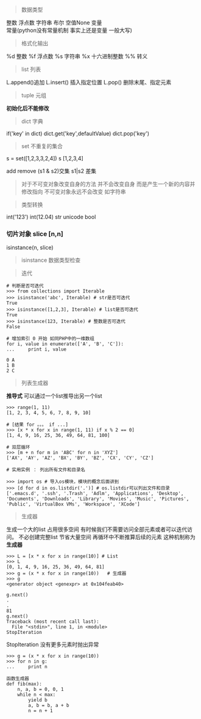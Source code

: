 > 数据类型 

整数 浮点数 字符串 布尔 空值None  变量  
常量(python没有常量机制 事实上还是变量 一般大写)

> 格式化输出 

%d 整数 %f 浮点数 %s 字符串 %x 十六进制整数 %% 转义


> list 列表

L.append()追加
L.insert() 插入指定位置
L.pop() 删除末尾、指定元素

> tuple 元组 

**初始化后不能修改**

> dict 字典

if('key' in dict)
dict.get('key',defaultValue)
dict.pop('key')
 
> set 不重复的集合

s = set([1,2,3,3,2,4])
s [1,2,3,4]

add  remove (s1 & s2)交集 s1|s2 差集

> 对于不可变对象改变自身的方法 并不会改变自身 而是产生一个新的内容并修改指向 不可变对象永远不会改变 如字符串




> 类型转换

int('123')
int(12.04)
str
unicode
bool

### 切片对象 slice [n,n]
  isinstance(n, slice)


> isinstance 数据类型检查

> 迭代

	# 判断是否可迭代
	>>> from collections import Iterable
	>>> isinstance('abc', Iterable) # str是否可迭代
	True
	>>> isinstance([1,2,3], Iterable) # list是否可迭代
	True
	>>> isinstance(123, Iterable) # 整数是否可迭代
	False

	# 增加索引 0 开始 如同PHP中的一维数组
	for i, value in enumerate(['A', 'B', 'C']): 
	...     print i, value

	0 A
	1 B
	2 C


> 列表生成器

**推导式**  可以通过一个list推导出另一个list

	>>> range(1, 11)
	[1, 2, 3, 4, 5, 6, 7, 8, 9, 10]
	
	# [结果 for 。。。 if ...]
	>>> [x * x for x in range(1, 11) if x % 2 == 0]
	[1, 4, 9, 16, 25, 36, 49, 64, 81, 100]

	# 双层循环
	>>> [m + n for m in 'ABC' for n in 'XYZ']
	['AX', 'AY', 'AZ', 'BX', 'BY', 'BZ', 'CX', 'CY', 'CZ']

	# 实用实例 ： 列出所有文件和目录名

	>>> import os # 导入os模块，模块的概念后面讲到
	>>> [d for d in os.listdir('.')] # os.listdir可以列出文件和目录
	['.emacs.d', '.ssh', '.Trash', 'Adlm', 'Applications', 'Desktop', 'Documents', 'Downloads', 'Library', 'Movies', 'Music', 'Pictures', 'Public', 'VirtualBox VMs', 'Workspace', 'XCode']


> 生成器

生成一个大的list 占用很多空间 有时候我们不需要访问全部元素或者可以迭代访问。
不必创建完整list 节省大量空间 再循环中不断推算后续的元素 这种机制称为**生成器**

	>>> L = [x * x for x in range(10)] # List
	>>> L
	[0, 1, 4, 9, 16, 25, 36, 49, 64, 81]
	>>> g = (x * x for x in range(10))   # 生成器
	>>> g
	<generator object <genexpr> at 0x104feab40>

	g.next()
	.
	.
	81
	g.next()
	Traceback (most recent call last):
	  File "<stdin>", line 1, in <module>
	StopIteration

StopIteration 没有更多元素时抛出异常

	>>> g = (x * x for x in range(10))
	>>> for n in g:
	...     print n

	函数生成器
	def fib(max):
	    n, a, b = 0, 0, 1
	    while n < max:
	        yield b
	        a, b = b, a + b
	        n = n + 1